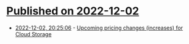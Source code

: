 # [Published on 2022-12-02](index.md)

* [2022-12-02, 20:25:06](https://news.ycombinator.com/item?id=33836388) - [Upcoming pricing changes (increases) for Cloud Storage](https://cloud.google.com/storage/pricing-announce-apr23)
